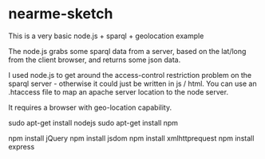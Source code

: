 nearme-sketch
=============

This is a very basic node.js + sparql + geolocation example

The node.js grabs some sparql data from a server, based on the 
lat/long from the client browser, and returns some json data.

I used node.js to get around the access-control restriction 
problem on the sparql server - otherwise it could just be written 
in js / html. You can use an .htaccess file to map an apache server 
location to the node server.

It requires a browser with geo-location capability.

sudo apt-get install nodejs
sudo apt-get install npm

npm install jQuery
npm install jsdom
npm install xmlhttprequest
npm install express

